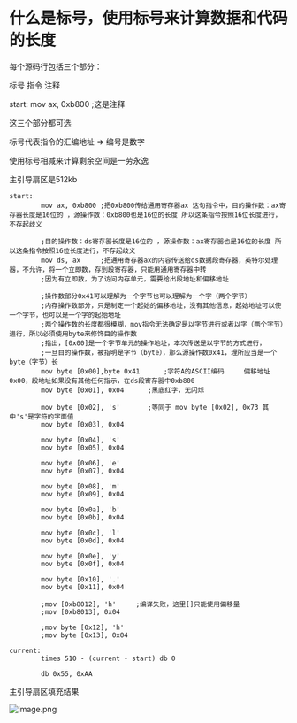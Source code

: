 # 什么是标号，使用标号来计算数据和代码的长度

每个源码行包括三个部分：

标号        指令             注释

start:   mov ax, 0xb800       ;这是注释



这三个部分都可选

标号代表指令的汇编地址 => 编号是数字

使用标号相减来计算剩余空间是一劳永逸

主引导扇区是512kb

```
start:
        mov ax, 0xb800 ;把0xb800传给通用寄存器ax 这句指令中，目的操作数：ax寄存器长度是16位的 ，源操作数：0xb800也是16位的长度 所以这条指令按照16位长度进行，不存起歧义

        ;目的操作数：ds寄存器长度是16位的 ，源操作数：ax寄存器也是16位的长度 所以这条指令按照16位长度进行，不存起歧义
        mov ds, ax     ;把通用寄存器ax的内容传送给ds数据段寄存器，英特尔处理器，不允许，将一个立即数，存到段寄存器，只能用通用寄存器中转
        ;因为有立即数，为了访问内存单元，需要给出段地址和偏移地址

        ;操作数部分0x41可以理解为一个字节也可以理解为一个字（两个字节）
        ;内存操作数部分，只是制定一个起始的偏移地址，没有其他信息，起始地址可以使一个字节，也可以是一个字的起始地址
        ;两个操作数的长度都很模糊，mov指令无法确定是以字节进行或者以字（两个字节）进行，所以必须使用byte来修饰目的操作数
        ;指出，[0x00]是一个字节单元的操作地址，本次传送是以字节的方式进行，
        ;一旦目的操作数，被指明是字节（byte），那么源操作数0x41，理所应当是一个byte（字节）长
        mov byte [0x00],byte 0x41      ;字符A的ASCII编码     偏移地址0x00，段地址如果没有其他任何指示，在ds段寄存器中0xb800
        mov byte [0x01], 0x04      ;黑底红字，无闪烁

        mov byte [0x02], 's'       ;等同于 mov byte [0x02], 0x73 其中's'是字符的字面值
        mov byte [0x03], 0x04

        mov byte [0x04], 's'
        mov byte [0x05], 0x04

        mov byte [0x06], 'e'
        mov byte [0x07], 0x04

        mov byte [0x08], 'm'
        mov byte [0x09], 0x04

        mov byte [0x0a], 'b'
        mov byte [0x0b], 0x04

        mov byte [0x0c], 'l'
        mov byte [0x0d], 0x04

        mov byte [0x0e], 'y'
        mov byte [0x0f], 0x04

        mov byte [0x10], '.'
        mov byte [0x11], 0x04

        ;mov [0xb8012], 'h'     ;编译失败，这里[]只能使用偏移量
        ;mov [0xb8013], 0x04

        ;mov byte [0x12], 'h'
        ;mov byte [0x13], 0x04

current:
        times 510 - (current - start) db 0

        db 0x55, 0xAA
```

主引导扇区填充结果

![image.png](https://cdn.nlark.com/yuque/0/2021/png/288075/1616665171416-0ec161e1-0b6c-458f-bde7-e05637f03cfb.png)



